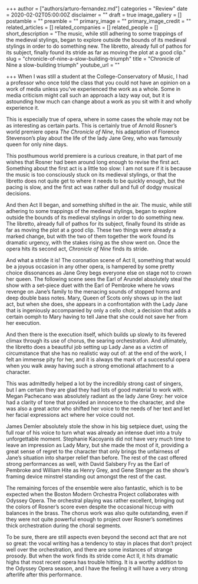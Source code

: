 +++
author = ["authors/arturo-fernandez.md"]
categories = "Review"
date = 2020-02-02T05:00:00Z
disclaimer = ""
draft = true
image_gallery = []
postamble = ""
preamble = ""
primary_image = ""
primary_image_credit = ""
related_articles = []
related_companies = []
related_people = []
short_description = "The music, while still adhering to some trappings of the medieval stylings, began to explore outside the bounds of its medieval stylings in order to do something new. The libretto, already full of pathos for its subject, finally found its stride as far as moving the plot at a good clip."
slug = "chronicle-of-nine-a-slow-building-triumph"
title = "Chronicle of Nine a slow-building triumph"
youtube_url = ""

+++
When I was still a student at the College-Conservatory of Music, I had a professor who once told the class that you could not have an opinion on a work of media unless you’ve experienced the work as a whole. Some in media criticism might call such an approach a lazy way out, but it is astounding how much can change about a work as you sit with it and wholly experience it. 

This is especially true of opera, where in some cases the whole may not be as interesting as certain parts. This is certainly true of Arnold Rosner’s world premiere opera _The Chronicle of Nine_, his adaptation of Florence Stevenson’s play about the life of the lady Jane Grey, who was famously queen for only nine days. 

This posthumous world premiere is a curious creature, in that part of me wishes that Rosner had been around long enough to revise the first act. Something about the first act is a little too slow: I am not sure if it is because the music is too consciously stuck on its medieval stylings, or that the libretto does not quite get to where it needs to be quickly enough, but the pacing is slow, and the first act was rather dull and full of dodgy musical decisions.

And then Act II began, and something shifted in the air. The music, while still adhering to some trappings of the medieval stylings, began to explore outside the bounds of its medieval stylings in order to do something new. The libretto, already full of pathos for its subject, finally found its stride as far as moving the plot at a good clip. These two things were already a marked change, but with the two of them together the work found its dramatic urgency, with the stakes rising as the show went on. Once the opera hits its second act, _Chronicle of Nine_ finds its stride.

And what a stride it is! The coronation scene of Act II, something that would be a joyous occasion in any other opera, is hampered by some pretty choice dissonances as Jane Grey begs everyone else on stage not to crown her queen. The following scene sees the Earl of Arundel absolutely steal the show with a set-piece duet with the Earl of Pembroke where he vows revenge on Jane’s family to the menacing sounds of stopped horns and deep double bass notes. Mary, Queen of Scots only shows up in the last act, but when she does, she appears in a confrontation with the Lady Jane that is ingeniously accompanied by only a cello choir, a decision that adds a certain oomph to Mary having to tell Jane that she could not save her from her execution. 

And then there is the execution itself, which builds up slowly to its fevered climax through its use of chorus, the searing orchestration. And ultimately, the libretto does a beautiful job setting up Lady Jane as a victim of circumstance that she has no realistic way out of: at the end of the work, I felt an immense pity for her, and it is always the mark of a successful opera when you walk away having such a strong emotional attachment to a character.

This was admittedly helped a lot by the incredibly strong cast of singers, but I am certain they are glad they had lots of good material to work with. Megan Pachecano was absolutely radiant as the lady Jane Grey: her voice had a clarity of tone that provided an innocence to the character, and she was also a great actor who shifted her voice to the needs of her text and let her facial expressions act where her voice could not. 

James Demler absolutely stole the show in his big setpiece duet, using the full roar of his voice to turn what was already an intense duet into a truly unforgettable moment. Stephanie Kacoyanis did not have very much time to leave an impression as Lady Mary, but she made the most of it, providing a great sense of regret to the character that only brings the unfairness of Jane’s situation into sharper relief than before. The rest of the cast offered strong performances as well, with David Salsbery Fry as the Earl of Pembroke and William Hite as Henry Grey, and Gene Stenger as the show’s framing device minstrel standing out amongst the rest of the cast.

The remaining forces of the ensemble were also fantastic, which is to be expected when the Boston Modern Orchestra Project collaborates with Odyssey Opera. The orchestral playing was rather excellent, bringing out the colors of Rosner’s score even despite the occasional hiccup with balances in the brass. The chorus work was also quite outstanding, even if they were not quite powerful enough to project over Rosner’s sometimes thick orchestration during the choral segments.

To be sure, there are still aspects even beyond the second act that are not so great: the vocal writing has a tendency to stay in places that don’t project well over the orchestration, and there are some instances of strange prosody. But when the work finds its stride come Act II, it hits dramatic highs that most recent opera has trouble hitting. It is a worthy addition to the Odyssey Opera season, and I have the feeling it will have a very strong afterlife after this performance.